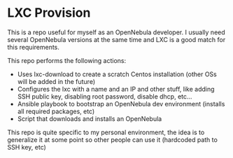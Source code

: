 LXC Provision
=============

This is a repo useful for myself as an OpenNebula developer. I usually need several OpenNebula versions at the same time and LXC is a good match for this requirements.

This repo performs the following actions:

* Uses lxc-download to create a scratch Centos installation (other OSs will be added in the future)
* Configures the lxc with a name and an IP and other stuff, like adding SSH public key, disabling root password, disable dhcp, etc...
* Ansible playbook to bootstrap an OpenNebula dev environment (installs all required packages, etc)
* Script that downloads and installs an OpenNebula

This repo is quite specific to my personal environment, the idea is to generalize it at some point so other people can use it (hardcoded path to SSH key, etc)
